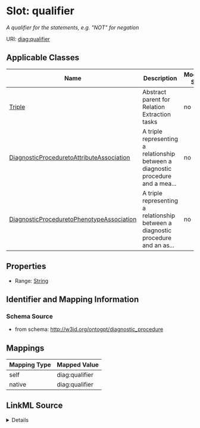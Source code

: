 

# Slot: qualifier


_A qualifier for the statements, e.g. "NOT" for negation_



URI: [diag:qualifier](http://w3id.org/ontogpt/diagnostic_procedure/qualifier)



<!-- no inheritance hierarchy -->





## Applicable Classes

| Name | Description | Modifies Slot |
| --- | --- | --- |
| [Triple](Triple.md) | Abstract parent for Relation Extraction tasks |  no  |
| [DiagnosticProceduretoAttributeAssociation](DiagnosticProceduretoAttributeAssociation.md) | A triple representing a relationship between a diagnostic procedure and a mea... |  no  |
| [DiagnosticProceduretoPhenotypeAssociation](DiagnosticProceduretoPhenotypeAssociation.md) | A triple representing a relationship between a diagnostic procedure and an as... |  no  |







## Properties

* Range: [String](String.md)





## Identifier and Mapping Information







### Schema Source


* from schema: http://w3id.org/ontogpt/diagnostic_procedure




## Mappings

| Mapping Type | Mapped Value |
| ---  | ---  |
| self | diag:qualifier |
| native | diag:qualifier |




## LinkML Source

<details>
```yaml
name: qualifier
description: A qualifier for the statements, e.g. "NOT" for negation
from_schema: http://w3id.org/ontogpt/diagnostic_procedure
rank: 1000
alias: qualifier
owner: Triple
domain_of:
- Triple
range: string

```
</details>